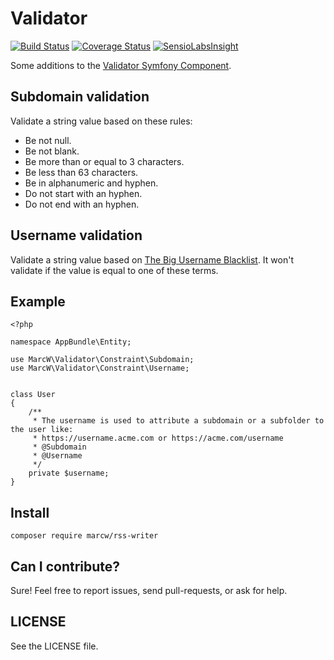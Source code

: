 # Validator

[![Build Status](https://travis-ci.org/marcw/validator.svg?branch=master)](https://travis-ci.org/marcw/validator)
[![Coverage Status](https://coveralls.io/repos/github/marcw/validator/badge.svg?branch=master)](https://coveralls.io/github/marcw/validator?branch=master)
[![SensioLabsInsight](https://insight.sensiolabs.com/projects/75cf3a3f-a16d-4f05-a3e8-46b190b4daf5/mini.png)](https://insight.sensiolabs.com/projects/75cf3a3f-a16d-4f05-a3e8-46b190b4daf5)

Some additions to the [Validator Symfony Component](github.com/symfony/symfony).


## Subdomain validation

Validate a string value based on these rules:

- Be not null.
- Be not blank.
- Be more than or equal to 3 characters.
- Be less than 63 characters.
- Be in alphanumeric and hyphen.
- Do not start with an hyphen.
- Do not end with an hyphen.


## Username validation

Validate a string value based on [The Big Username
Blacklist](https://github.com/marteinn/The-Big-Username-Blacklist). It won't
validate if the value is equal to one of these terms.

## Example

```
<?php

namespace AppBundle\Entity;

use MarcW\Validator\Constraint\Subdomain;
use MarcW\Validator\Constraint\Username;


class User
{
    /**
     * The username is used to attribute a subdomain or a subfolder to the user like:
     * https://username.acme.com or https://acme.com/username
     * @Subdomain
     * @Username
     */
    private $username;
}
```

## Install

`composer require marcw/rss-writer`

## Can I contribute?

Sure! Feel free to report issues, send pull-requests, or ask for help.

## LICENSE

See the LICENSE file.

